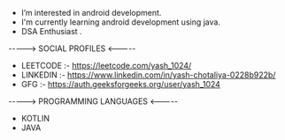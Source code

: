 - I’m interested in android development.
- I'm currently learning android development using java.
- DSA Enthusiast .


-----> SOCIAL PROFILES <-----

- LEETCODE :- https://leetcode.com/yash_1024/
- LINKEDIN :- https://www.linkedin.com/in/yash-chotaliya-0228b922b/
- GFG :- https://auth.geeksforgeeks.org/user/yash_1024



-----> PROGRAMMING LANGUAGES <-----

- KOTLIN
- JAVA
